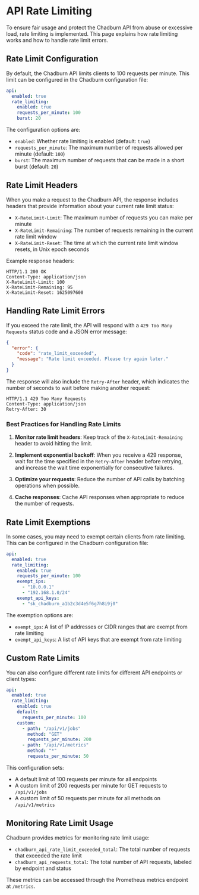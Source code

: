 # API Rate Limiting

To ensure fair usage and protect the Chadburn API from abuse or excessive load, rate limiting is implemented. This page explains how rate limiting works and how to handle rate limit errors.

## Rate Limit Configuration

By default, the Chadburn API limits clients to 100 requests per minute. This limit can be configured in the Chadburn configuration file:

```yaml
api:
  enabled: true
  rate_limiting:
    enabled: true
    requests_per_minute: 100
    burst: 20
```

The configuration options are:

- `enabled`: Whether rate limiting is enabled (default: `true`)
- `requests_per_minute`: The maximum number of requests allowed per minute (default: `100`)
- `burst`: The maximum number of requests that can be made in a short burst (default: `20`)

## Rate Limit Headers

When you make a request to the Chadburn API, the response includes headers that provide information about your current rate limit status:

- `X-RateLimit-Limit`: The maximum number of requests you can make per minute
- `X-RateLimit-Remaining`: The number of requests remaining in the current rate limit window
- `X-RateLimit-Reset`: The time at which the current rate limit window resets, in Unix epoch seconds

Example response headers:

```
HTTP/1.1 200 OK
Content-Type: application/json
X-RateLimit-Limit: 100
X-RateLimit-Remaining: 95
X-RateLimit-Reset: 1625097600
```

## Handling Rate Limit Errors

If you exceed the rate limit, the API will respond with a `429 Too Many Requests` status code and a JSON error message:

```json
{
  "error": {
    "code": "rate_limit_exceeded",
    "message": "Rate limit exceeded. Please try again later."
  }
}
```

The response will also include the `Retry-After` header, which indicates the number of seconds to wait before making another request:

```
HTTP/1.1 429 Too Many Requests
Content-Type: application/json
Retry-After: 30
```

### Best Practices for Handling Rate Limits

1. **Monitor rate limit headers**: Keep track of the `X-RateLimit-Remaining` header to avoid hitting the limit.

2. **Implement exponential backoff**: When you receive a 429 response, wait for the time specified in the `Retry-After` header before retrying, and increase the wait time exponentially for consecutive failures.

3. **Optimize your requests**: Reduce the number of API calls by batching operations when possible.

4. **Cache responses**: Cache API responses when appropriate to reduce the number of requests.

## Rate Limit Exemptions

In some cases, you may need to exempt certain clients from rate limiting. This can be configured in the Chadburn configuration file:

```yaml
api:
  enabled: true
  rate_limiting:
    enabled: true
    requests_per_minute: 100
    exempt_ips:
      - "10.0.0.1"
      - "192.168.1.0/24"
    exempt_api_keys:
      - "sk_chadburn_a1b2c3d4e5f6g7h8i9j0"
```

The exemption options are:

- `exempt_ips`: A list of IP addresses or CIDR ranges that are exempt from rate limiting
- `exempt_api_keys`: A list of API keys that are exempt from rate limiting

## Custom Rate Limits

You can also configure different rate limits for different API endpoints or client types:

```yaml
api:
  enabled: true
  rate_limiting:
    enabled: true
    default:
      requests_per_minute: 100
    custom:
      - path: "/api/v1/jobs"
        method: "GET"
        requests_per_minute: 200
      - path: "/api/v1/metrics"
        method: "*"
        requests_per_minute: 50
```

This configuration sets:

- A default limit of 100 requests per minute for all endpoints
- A custom limit of 200 requests per minute for GET requests to `/api/v1/jobs`
- A custom limit of 50 requests per minute for all methods on `/api/v1/metrics`

## Monitoring Rate Limit Usage

Chadburn provides metrics for monitoring rate limit usage:

- `chadburn_api_rate_limit_exceeded_total`: The total number of requests that exceeded the rate limit
- `chadburn_api_requests_total`: The total number of API requests, labeled by endpoint and status

These metrics can be accessed through the Prometheus metrics endpoint at `/metrics`. 
